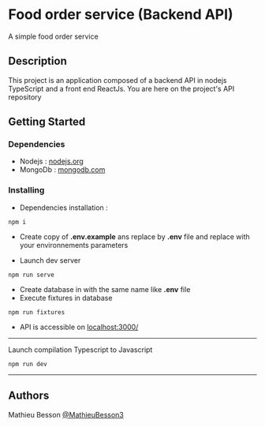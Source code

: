 # Food order service (Backend API)

A simple food order service

## Description

This project is an application composed of a backend API in nodejs TypeScript and a front end ReactJs.
You are here on the project's API repository

## Getting Started

### Dependencies

-   Nodejs : [nodejs.org](https://nodejs.org/en/download/)
-   MongoDb : [mongodb.com](https://www.mongodb.com/docs/manual/installation/)

### Installing

-   Dependencies installation :

```shell
npm i
```

-   Create copy of **.env.example** ans replace by **.env** file and replace with your environnements parameters

-   Launch dev server

```shell
npm run serve
```

-   Create database in with the same name like **.env** file
-   Execute fixtures in database

```shell
npm run fixtures
```

-   API is accessible on [localhost:3000/](http://localhost:3000/)

---

Launch compilation Typescript to Javascript

```shell
npm run dev
```

---

## Authors

Mathieu Besson [@MathieuBesson3](https://twitter.com/BessonMathieu3)
